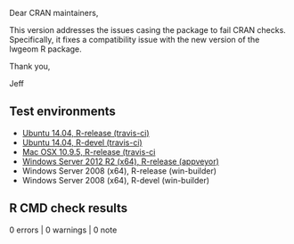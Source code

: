 Dear CRAN maintainers,

This version addresses the issues casing the package to fail CRAN checks. Specifically, it fixes a compatibility issue with the new version of the lwgeom R package.

Thank you,

Jeff

## Test environments

* [Ubuntu 14.04, R-release (travis-ci)](https://travis-ci.org/prioritizr/wdpar/builds)
* [Ubuntu 14.04, R-devel (travis-ci)](https://travis-ci.org/prioritizr/wdpar/builds)
* [Mac OSX 10.9.5, R-release (travis-ci](https://travis-ci.org/prioritizr/wdpar/builds)
* [Windows Server 2012 R2 (x64), R-release (appveyor)](https://ci.appveyor.com/project/jeffreyhanson/wdpar)
* Windows Server 2008 (x64), R-release (win-builder)
* Windows Server 2008 (x64), R-devel (win-builder)

## R CMD check results

0 errors | 0 warnings | 0 note
